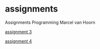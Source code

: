 # assignments
Assignments Programming Marcel van Hoorn

[assignment 3](https://github.com/marcelhv99/assignments/blob/master/assignment3.ipynb)

[assignment 4](https://github.com/marcelhv99/assignments/blob/master/assignment4.ipynb)
